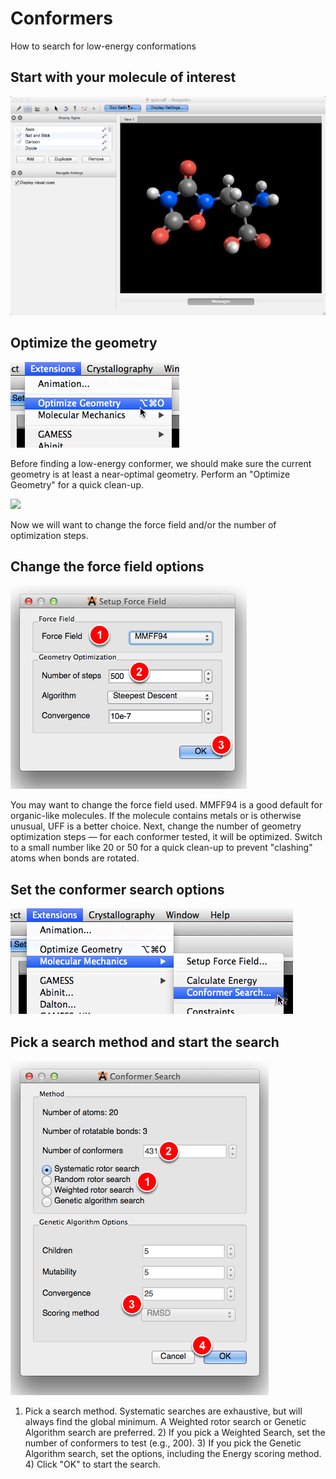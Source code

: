 # Conformers

How to search for low-energy conformations

## Start with your molecule of interest

![Start with your molecule of interest][1]

[1]: images/2-conformers/start-with-your-molecule-of-interest.png



## Optimize the geometry

![Optimize the geometry][2]

[2]: images/2-conformers/optimize-the-geometry.png

Before finding a low-energy conformer, we should make sure the current geometry is at least a near-optimal geometry. Perform an "Optimize Geometry" for a quick clean-up.

![][3]

[3]: images/2-conformers/media_1387168509505.png

Now we will want to change the force field and/or the number of optimization steps.

## Change the force field options

![Change the force field options][4]

[4]: images/2-conformers/change-the-force-field-options.png

You may want to change the force field used. MMFF94 is a good default for organic-like molecules. If the molecule contains metals or is otherwise unusual, UFF is a better choice. Next, change the number of geometry optimization steps — for each conformer tested, it will be optimized. Switch to a small number like 20 or 50 for a quick clean-up to prevent "clashing" atoms when bonds are rotated.

## Set the conformer search options

![Set the conformer search options][5]

[5]: images/2-conformers/set-the-conformer-search-options.png



## Pick a search method and start the search

![Pick a search method and start the search][6]

[6]: images/2-conformers/pick-a-search-method-and-start-the-search.png

1) Pick a search method. Systematic searches are exhaustive, but will always find the global minimum. A Weighted rotor search or Genetic Algorithm search are preferred. 2) If you pick a Weighted Search, set the number of conformers to test (e.g., 200). 3) If you pick the Genetic Algorithm search, set the options, including the Energy scoring method. 4) Click "OK" to start the search.